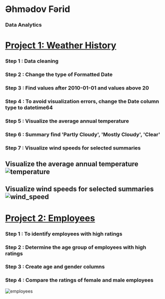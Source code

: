 # Əhmədov Fərid
### Data Analytics
# [Project 1: Weather History](https://github.com/User-Ehmedov-Ferid/Portfolio/blob/main/project1.ipynb)
### Step 1 : Data cleaning
### Step 2 : Change the type of Formatted Date
### Step 3 : Find values after 2010-01-01 and values above 20
### Step 4 : To avoid visualization errors, change the Date column type to datetime64
### Step 5 : Visualize the average annual temperature
### Step 6 : Summary find 'Partly Cloudy', 'Mostly Cloudy', 'Clear'
### Step 7 : Visualize wind speeds for selected summaries
## Visualize the average annual temperature ![temperature](https://user-images.githubusercontent.com/87524659/152632910-339a7dd0-0b7b-46b9-a38c-cf4cccb1e963.png)
## Visualize wind speeds for selected summaries ![wind_speed](https://user-images.githubusercontent.com/87524659/152632948-3c303f43-4db1-4306-86e0-b7e89987a738.png)

# [Project 2: Employees](https://github.com/User-Ehmedov-Ferid/Portfolio/blob/main/project2.ipynb)
### Step 1 : To identify employees with high ratings
### Step 2 : Determine the age group of employees with high ratings
### Step 3 : Create age and gender  columns 
### Step 4 : Compare the ratings of female and male employees
![employees](https://user-images.githubusercontent.com/87524659/153492183-02985d5d-2acd-4cf3-8eb9-d296a1c56cbc.PNG)

